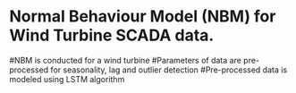 # Normal Behaviour Model (NBM) for Wind Turbine SCADA data. 
#NBM is conducted for a wind turbine
#Parameters of data are pre-processed for seasonality, lag and outlier detection 
#Pre-processed data is modeled using LSTM algorithm

